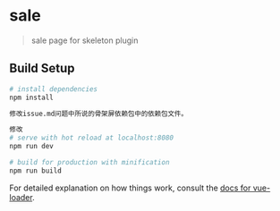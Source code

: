 # sale

> sale page for skeleton plugin

## Build Setup

``` bash
# install dependencies
npm install

修改issue.md问题中所说的骨架屏依赖包中的依赖包文件。

修改
# serve with hot reload at localhost:8080
npm run dev

# build for production with minification
npm run build
```

For detailed explanation on how things work, consult the [docs for vue-loader](http://vuejs.github.io/vue-loader).
